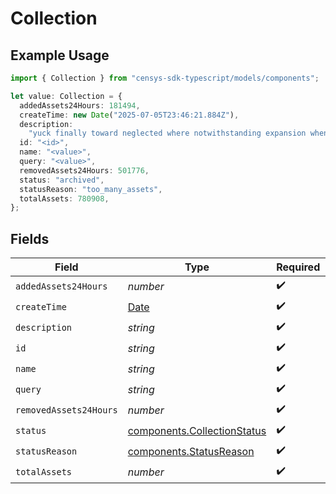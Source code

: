 # Collection

## Example Usage

```typescript
import { Collection } from "censys-sdk-typescript/models/components";

let value: Collection = {
  addedAssets24Hours: 181494,
  createTime: new Date("2025-07-05T23:46:21.884Z"),
  description:
    "yuck finally toward neglected where notwithstanding expansion whenever",
  id: "<id>",
  name: "<value>",
  query: "<value>",
  removedAssets24Hours: 501776,
  status: "archived",
  statusReason: "too_many_assets",
  totalAssets: 780908,
};
```

## Fields

| Field                                                                                         | Type                                                                                          | Required                                                                                      | Description                                                                                   |
| --------------------------------------------------------------------------------------------- | --------------------------------------------------------------------------------------------- | --------------------------------------------------------------------------------------------- | --------------------------------------------------------------------------------------------- |
| `addedAssets24Hours`                                                                          | *number*                                                                                      | :heavy_check_mark:                                                                            | N/A                                                                                           |
| `createTime`                                                                                  | [Date](https://developer.mozilla.org/en-US/docs/Web/JavaScript/Reference/Global_Objects/Date) | :heavy_check_mark:                                                                            | N/A                                                                                           |
| `description`                                                                                 | *string*                                                                                      | :heavy_check_mark:                                                                            | N/A                                                                                           |
| `id`                                                                                          | *string*                                                                                      | :heavy_check_mark:                                                                            | N/A                                                                                           |
| `name`                                                                                        | *string*                                                                                      | :heavy_check_mark:                                                                            | N/A                                                                                           |
| `query`                                                                                       | *string*                                                                                      | :heavy_check_mark:                                                                            | N/A                                                                                           |
| `removedAssets24Hours`                                                                        | *number*                                                                                      | :heavy_check_mark:                                                                            | N/A                                                                                           |
| `status`                                                                                      | [components.CollectionStatus](../../models/components/collectionstatus.md)                    | :heavy_check_mark:                                                                            | N/A                                                                                           |
| `statusReason`                                                                                | [components.StatusReason](../../models/components/statusreason.md)                            | :heavy_check_mark:                                                                            | N/A                                                                                           |
| `totalAssets`                                                                                 | *number*                                                                                      | :heavy_check_mark:                                                                            | N/A                                                                                           |